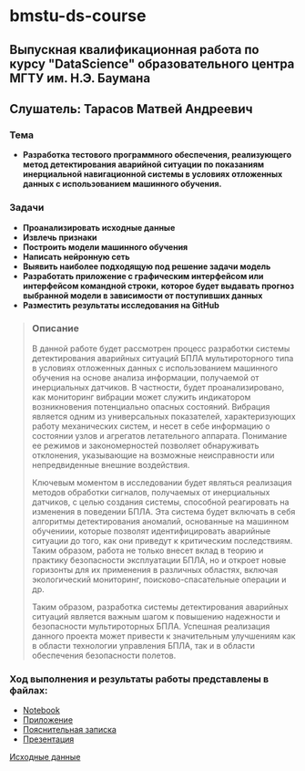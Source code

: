 # bmstu-ds-course
## Выпускная квалификационная работа по курсу "DataScience" образовательного центра МГТУ им. Н.Э. Баумана
## Слушатель: Тарасов Матвей Андреевич
### Тема
+ **Разработка тестового программного обеспечения, реализующего метод детектирования аварийной 
    ситуации по показаниям инерциальной навигационной системы в условиях отложенных данных с 
    использованием машинного обучения.**
### Задачи
+ **Проанализировать исходные данные**
+ **Извлечь признаки**
+ **Построить модели машинного обучения**
+ **Написать нейронную сеть**
+ **Выявить наиболее подходящую под решение задачи модель**
+ **Разработать приложение с графическим интерфейсом или интерфейсом командной строки,**
  **которое будет выдавать прогноз выбранной модели в зависимости от поступивших данных**
+ **Разместить результаты исcледования на GitHub**

> ### Описание
>
> В данной работе будет рассмотрен процесс разработки системы
детектирования аварийных ситуаций БПЛА мультироторного типа в условиях
отложенных данных с использованием машинного обучения на основе анализа
информации, получаемой от инерциальных датчиков. В частности, будет
проанализировано, как мониторинг вибрации может служить индикатором
возникновения потенциально опасных состояний. Вибрация является одним из
универсальных показателей, характеризующих работу механических систем, и
несет в себе информацию о состоянии узлов и агрегатов летательного аппарата.
Понимание ее режимов и закономерностей позволяет обнаруживать отклонения,
указывающие на возможные неисправности или непредвиденные внешние
воздействия.
>
>Ключевым моментом в исследовании будет являться реализация методов
обработки сигналов, получаемых от инерциальных датчиков, с целью создания
системы, способной реагировать на изменения в поведении БПЛА. Эта система
будет включать в себя алгоритмы детектирования аномалий, основанные на
машинном обучениии, которые позволят идентифицировать аварийные ситуации
до того, как они приведут к критическим последствиям. Таким образом, работа
не только внесет вклад в теорию и практику безопасности эксплуатации БПЛА,
но и откроет новые горизонты для их применения в различных областях, включая
экологический мониторинг, поисково-спасательные операции и др.
>
>Таким образом, разработка системы детектирования аварийных ситуаций
является важным шагом к повышению надежности и безопасности
мультироторных БПЛА. Успешная реализация данного проекта может привести
к значительным улучшениям как в области технологии управления БПЛА, так и
в области обеспечения безопасности полетов.

### Ход выполнения и результаты работы представлены в файлах:
+ [Notebook](https://github.com/amigoris/BMSTU_Diplom/blob/master/Notebook_and_datasets/DroneFailureDetection.ipynb)
+ [Приложение](https://github.com/amigoris/BMSTU_Diplom/tree/master/InterfaceFlask)
+ [Пояснительная записка](https://github.com/amigoris/BMSTU_Diplom/blob/master/Documentation/Documentation.pdf)
+ [Презентация](https://github.com/amigoris/BMSTU_Diplom/blob/master/Documentation/Presentation.pdf)
  
[Исходные данные](https://github.com/tiiuae/UAV-Realistic-Fault-Dataset/tree/main)
